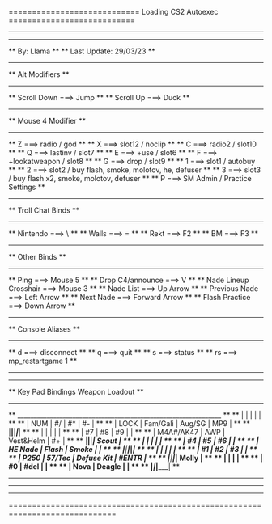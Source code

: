 ============================ Loading CS2 Autoexec =========================== 
***************************************************************************** 
***************************************************************************** 
**                                 By: Llama                               ** 
**                           Last Update: 29/03/23                         ** 
***************************************************************************** 
**                               Alt Modifiers                             ** 
***************************************************************************** 
**   Scroll Down ===> Jump                                                 ** 
**   Scroll Up ===> Duck                                                   ** 
***************************************************************************** 
**                              Mouse 4 Modifier                           ** 
***************************************************************************** 
**   Z ===> radio / god                                                    ** 
**   X ===> slot12 / noclip                                                ** 
**   C ===> radio2 / slot10                                                ** 
**   Q ===> lastinv / slot7                                                ** 
**   E ===> +use / slot6                                                   ** 
**   F ===> +lookatweapon / slot8                                          ** 
**   G ===> drop / slot9                                                   ** 
**   1 ===> slot1 / autobuy                                                ** 
**   2 ===> slot2 / buy flash, smoke, molotov, he, defuser                 ** 
**   3 ===> slot3 / buy flash x2, smoke, molotov, defuser                  ** 
**   P ===> SM Admin / Practice Settings                                   ** 
***************************************************************************** 
**                             Troll Chat Binds                            ** 
***************************************************************************** 
**   Nintendo ===> \                                                       ** 
**   Walls ===> =                                                          ** 
**   Rekt ===> F2                                                          ** 
**   BM ===> F3                                                            ** 
***************************************************************************** 
**                                Other Binds                              ** 
***************************************************************************** 
**   Ping ===> Mouse 5                                                     ** 
**   Drop C4/announce ===> V                                               ** 
**   Nade Lineup Crosshair ===> Mouse 3                                    ** 
**   Nade List ===> Up Arrow                                               ** 
**   Previous Nade ===> Left Arrow                                         ** 
**   Next Nade ===> Forward Arrow                                          ** 
**   Flash Practice ===> Down Arrow                                        ** 
***************************************************************************** 
**                               Console Aliases                           ** 
***************************************************************************** 
**   d ===> disconnect                                                     ** 
**   q ===> quit                                                           ** 
**   s ===> status                                                         ** 
**   rs ===> mp_restartgame 1                                              ** 
***************************************************************************** 
**                                                                         ** 
**                     Key Pad Bindings Weapon Loadout                     ** 
**                                                                         ** 
**     _______________________________________________________________     ** 
**     |              |              |               |               |     ** 
**     |     NUM      |       #/     |      #*       |      #-       |     ** 
**     |    LOCK      |    Fam/Gali  |    Aug/SG     |      MP9      |     ** 
**     |______________|______________|_______________|_______________|     ** 
**     |              |              |               |               |     ** 
**     |      #7      |      #8      |       #9      |               |     ** 
**     |   M4A#/AK47  |      AWP     |   Vest&Helm   |      #+       |     ** 
**     |______________|______________|_______________|     Scout     |     ** 
**     |              |              |               |               |     ** 
**     |      #4      |      #5      |      #6       |               |     ** 
**     |    HE Nade   |     Flash    |      Smoke    |               |     ** 
**     |______________|______________|_______________|_______________|     ** 
**     |              |              |               |               |     ** 
**     |      #1      |      #2      |      #3       |               |     ** 
**     |     P250     |    57/Tec    |   Defuse Kit  |     #ENTR     |     ** 
**     |______________|______________|_______________|     Molly     |     ** 
**     |                             |               |               |     ** 
**     |              #0             |     #del      |               |     ** 
**     |             Nova            |    Deagle     |               |     ** 
**     |_____________________________|_______________|_______________|     ** 
**                                                                         ** 
***************************************************************************** 
***************************************************************************** 
=============================================================================

